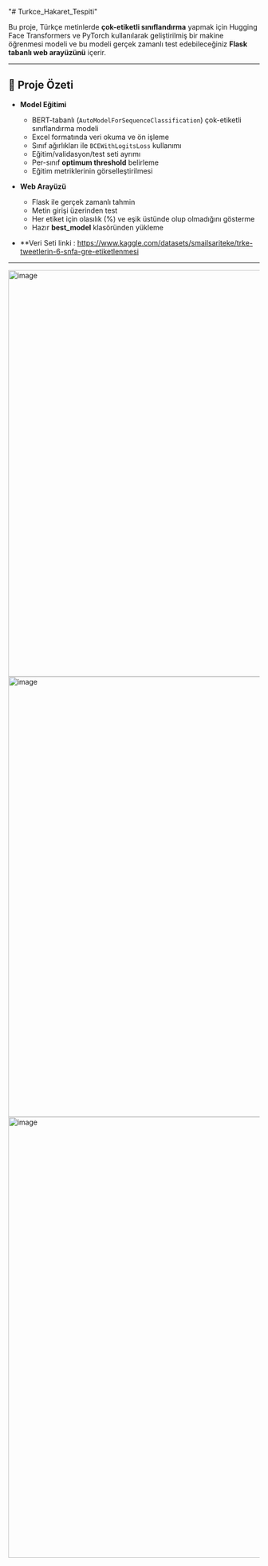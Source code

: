 "# Turkce_Hakaret_Tespiti" 

Bu proje, Türkçe metinlerde **çok-etiketli sınıflandırma** yapmak için Hugging Face Transformers ve PyTorch kullanılarak geliştirilmiş bir makine öğrenmesi modeli ve bu modeli gerçek zamanlı test edebileceğiniz **Flask tabanlı web arayüzünü** içerir.

---

## 📌 Proje Özeti
- **Model Eğitimi**
  - BERT-tabanlı (`AutoModelForSequenceClassification`) çok-etiketli sınıflandırma modeli
  - Excel formatında veri okuma ve ön işleme
  - Sınıf ağırlıkları ile `BCEWithLogitsLoss` kullanımı
  - Eğitim/validasyon/test seti ayrımı
  - Per-sınıf **optimum threshold** belirleme
  - Eğitim metriklerinin görselleştirilmesi

- **Web Arayüzü**
  - Flask ile gerçek zamanlı tahmin
  - Metin girişi üzerinden test
  - Her etiket için olasılık (%) ve eşik üstünde olup olmadığını gösterme
  - Hazır **best_model** klasöründen yükleme
 
- **Veri Seti linki : https://www.kaggle.com/datasets/smailsariteke/trke-tweetlerin-6-snfa-gre-etiketlenmesi

---


<img width="928" height="813" alt="image" src="https://github.com/user-attachments/assets/010a5b26-5dce-4595-a6e9-ec18c6e433a2" />


<img width="807" height="881" alt="image" src="https://github.com/user-attachments/assets/d34ab2d8-54af-4b74-a797-8de54910c4de" />


<img width="757" height="882" alt="image" src="https://github.com/user-attachments/assets/42a7899d-5e4d-4430-a926-439b6524c2d3" />




